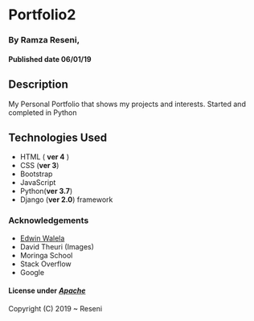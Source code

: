 # Portfolio2

### By **Ramza Reseni**, 
#### Published date **06/01/19**


## Description

My Personal Portfolio that shows my projects and interests.
Started and completed in Python


## Technologies Used
- HTML ( **ver 4** )
- CSS (**ver 3**)
- Bootstrap
- JavaScript
- Python(**ver 3.7**)
- Django (**ver 2.0**) framework


### Acknowledgements

- [Edwin Walela](https://github.com/EdwinWalela)
- David Theuri (Images)
- Moringa School
- Stack Overflow
- Google



#### License under [***Apache***](https://github.com/ramza007/Portfolio2/blob/master/LICENSE)

Copyright (C) 2019 ~ Reseni